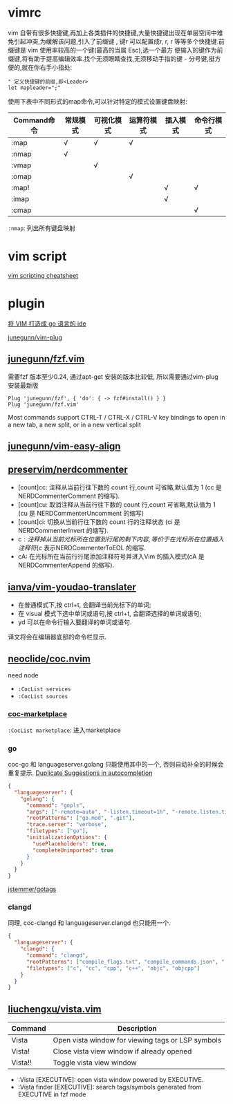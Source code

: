 # vimrc
vim 自带有很多快捷键,再加上各类插件的快捷键,大量快捷键出现在单层空间中难免引起冲突,为缓解该问题,引入了前缀键 <leader>,
键r 可以配置成r, <leader>r, <leader><leader>r 等等多个快捷键.前缀键是 vim 使用率较高的一个键(最高的当属 Esc),选一个最方
便输入的键作为前缀键,将有助于提高编辑效率.找个无须眼睛查找,无须移动手指的键 - 分号键,挺方便的,就在你右手小指处:
```vim
" 定义快捷键的前缀,即<Leader>
let mapleader=";"
```

使用下表中不同形式的map命令,可以针对特定的模式设置键盘映射:

| Command命令 | 常规模式 | 可视化模式 | 运算符模式 | 插入模式 | 命令行模式 |
| ---         | ---      | ---        | ---        | ---      | ---        |
| :map        | √        | √          | √          |          |            |
| :nmap       | √        |            |            |          |            |
| :vmap       |          | √          |            |          |            |
| :omap       |          |            | √          |          |            |
| :map!       |          |            |            | √        | √          |
| :imap       |          |            |            | √        |            |
| :cmap       |          |            |            |          | √          |


`:nmap`: 列出所有键盘映射

# vim script
[vim scripting cheatsheet](https://devhints.io/vimscript)

# plugin
[将 VIM 打造成 go 语言的 ide](https://learnku.com/articles/24924)

[junegunn/vim-plug](https://github.com/junegunn/vim-plug)

## [junegunn/fzf.vim](https://github.com/junegunn/fzf.vim)
需要fzf 版本至少0.24, 通过apt-get 安装的版本比较低, 所以需要通过vim-plug 安装最新版
```vim
Plug 'junegunn/fzf', { 'do': { -> fzf#install() } }
Plug 'junegunn/fzf.vim'
```

Most commands support CTRL-T / CTRL-X / CTRL-V key bindings to open in a new tab, a new split, or in a new vertical split

## [junegunn/vim-easy-align](https://github.com/junegunn/vim-easy-align)

## [preservim/nerdcommenter](https://github.com/preservim/nerdcommenter)
- [count]<leader>cc: 注释从当前行往下数的 count 行,count 可省略,默认值为 1 (cc 是 NERDCommenterComment 的缩写).
- [count]<leader>cu: 取消注释从当前行往下数的 count 行,count 可省略,默认值为 1 (cu 是 NERDCommenterUncomment 的缩写)
- [count]<leader>ci: 切换从当前行往下数的 count 行的注释状态 (ci 是 NERDCommenterInvert 的缩写).
- <leader>c$: 注释掉从当前光标所在位置到行尾的剩下内容,等价于在光标所在位置插入注释符(c$ 表示NERDCommenterToEOL 的缩写.
- <leader>cA: 在光标所在当前行行尾添加注释符号并进入Vim 的插入模式(cA 是NERDCommenterAppend 的缩写).

## [ianva/vim-youdao-translater](https://github.com/ianva/vim-youdao-translater)
- 在普通模式下,按 ctrl+t, 会翻译当前光标下的单词;
- 在 visual 模式下选中单词或语句,按 ctrl+t, 会翻译选择的单词或语句;
- <leader>yd 可以在命令行输入要翻译的单词或语句.

译文将会在编辑器底部的命令栏显示.

## [neoclide/coc.nvim](https://github.com/neoclide/coc.nvim)
need node

- `:CocList services`
- `:CocList sources`

### [coc-marketplace](https://github.com/fannheyward/coc-marketplace)
`:CocList marketplace`: 进入marketplace

### go
coc-go 和 languageserver.golang 只能使用其中的一个, 否则自动补全的时候会重复提示.
[Duplicate Suggestions in autocompletion](https://github.com/neoclide/coc.nvim/issues/1824)

```json
{
  "languageserver": {
    "golang": {
      "command": "gopls",
      "args": ["-remote=auto", "-listen.timeout=1h", "-remote.listen.timeout=2h"],
      "rootPatterns": ["go.mod", ".git"],
      "trace.server": "verbose",
      "filetypes": ["go"],
      "initializationOptions": {
        "usePlaceholders": true,
        "completeUnimported": true
      }
    }
  }
}
```

[jstemmer/gotags](https://github.com/jstemmer/gotags)

### clangd
同理, coc-clangd 和 languageserver.clangd 也只能用一个.

```json
{
  "languageserver": {
    "clangd": {
      "command": "clangd",
      "rootPatterns": ["compile_flags.txt", "compile_commands.json", ".git"],
      "filetypes": ["c", "cc", "cpp", "c++", "objc", "objcpp"]
    }
  }
}
```

## [liuchengxu/vista.vim](https://github.com/liuchengxu/vista.vim)
| Command | Description                                       |
| ---     | ---                                               |
| Vista   | Open vista window for viewing tags or LSP symbols |
| Vista!  | Close vista view window if already opened         |
| Vista!! | Toggle vista view window                          |

- :Vista [EXECUTIVE]: open vista window powered by EXECUTIVE.
- :Vista finder [EXECUTIVE]: search tags/symbols generated from EXECUTIVE in fzf mode

